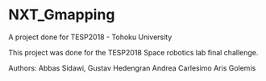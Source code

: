 # NXT_Gmapping
A project done for TESP2018 - Tohoku University

This project was done for the TESP2018 Space robotics lab final challenge.

Authors:
Abbas Sidawi,
Gustav Hedengran
Andrea Carlesimo
Aris Golemis
